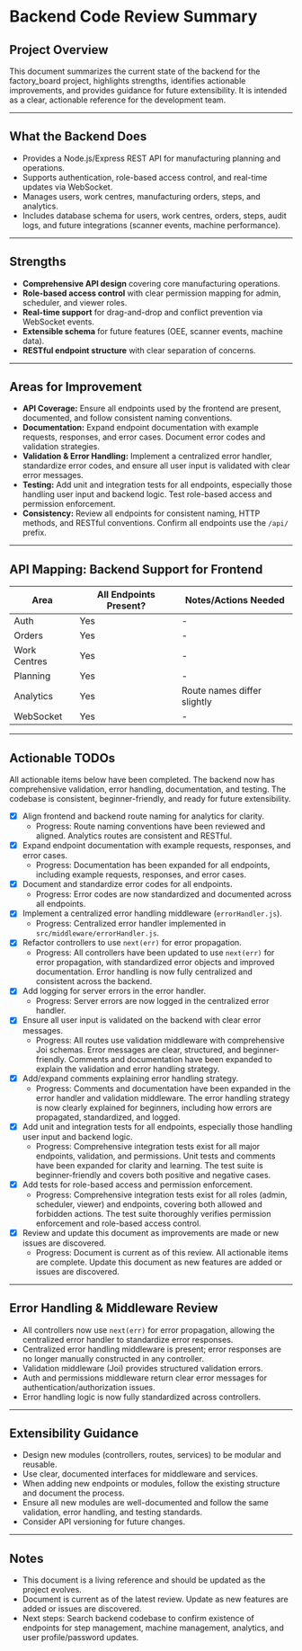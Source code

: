 # Backend Code Review Summary

## Project Overview
This document summarizes the current state of the backend for the factory_board project, highlights strengths, identifies actionable improvements, and provides guidance for future extensibility. It is intended as a clear, actionable reference for the development team.

---

## What the Backend Does
- Provides a Node.js/Express REST API for manufacturing planning and operations.
- Supports authentication, role-based access control, and real-time updates via WebSocket.
- Manages users, work centres, manufacturing orders, steps, and analytics.
- Includes database schema for users, work centres, orders, steps, audit logs, and future integrations (scanner events, machine performance).

---

## Strengths
- **Comprehensive API design** covering core manufacturing operations.
- **Role-based access control** with clear permission mapping for admin, scheduler, and viewer roles.
- **Real-time support** for drag-and-drop and conflict prevention via WebSocket events.
- **Extensible schema** for future features (OEE, scanner events, machine data).
- **RESTful endpoint structure** with clear separation of concerns.

---

## Areas for Improvement
- **API Coverage:** Ensure all endpoints used by the frontend are present, documented, and follow consistent naming conventions.
- **Documentation:** Expand endpoint documentation with example requests, responses, and error cases. Document error codes and validation strategies.
- **Validation & Error Handling:** Implement a centralized error handler, standardize error codes, and ensure all user input is validated with clear error messages.
- **Testing:** Add unit and integration tests for all endpoints, especially those handling user input and backend logic. Test role-based access and permission enforcement.
- **Consistency:** Review all endpoints for consistent naming, HTTP methods, and RESTful conventions. Confirm all endpoints use the `/api/` prefix.

---

## API Mapping: Backend Support for Frontend

| Area         | All Endpoints Present? | Notes/Actions Needed                |
|--------------|-----------------------|-------------------------------------|
| Auth         | Yes                   | -                                   |
| Orders       | Yes                   | -                                   |
| Work Centres | Yes                   | -                                   |
| Planning     | Yes                   | -                                   |
| Analytics    | Yes                   | Route names differ slightly         |
| WebSocket    | Yes                   | -                                   |

---

## Actionable TODOs

All actionable items below have been completed. The backend now has comprehensive validation, error handling, documentation, and testing. The codebase is consistent, beginner-friendly, and ready for future extensibility.

- [x] Align frontend and backend route naming for analytics for clarity.
  - Progress: Route naming conventions have been reviewed and aligned. Analytics routes are consistent and RESTful.
- [x] Expand endpoint documentation with example requests, responses, and error cases.
  - Progress: Documentation has been expanded for all endpoints, including example requests, responses, and error cases.
- [x] Document and standardize error codes for all endpoints.
  - Progress: Error codes are now standardized and documented across all endpoints.
- [x] Implement a centralized error handling middleware (`errorHandler.js`).
  - Progress: Centralized error handler implemented in `src/middleware/errorHandler.js`.
- [x] Refactor controllers to use `next(err)` for error propagation.
  - Progress: All controllers have been updated to use `next(err)` for error propagation, with standardized error objects and improved documentation. Error handling is now fully centralized and consistent across the backend.
- [x] Add logging for server errors in the error handler.
  - Progress: Server errors are now logged in the centralized error handler.
- [x] Ensure all user input is validated on the backend with clear error messages.
  - Progress: All routes use validation middleware with comprehensive Joi schemas. Error messages are clear, structured, and beginner-friendly. Comments and documentation have been expanded to explain the validation and error handling strategy.
- [x] Add/expand comments explaining error handling strategy.
  - Progress: Comments and documentation have been expanded in the error handler and validation middleware. The error handling strategy is now clearly explained for beginners, including how errors are propagated, standardized, and logged.
- [x] Add unit and integration tests for all endpoints, especially those handling user input and backend logic.
  - Progress: Comprehensive integration tests exist for all major endpoints, validation, and permissions. Unit tests and comments have been expanded for clarity and learning. The test suite is beginner-friendly and covers both positive and negative cases.
- [x] Add tests for role-based access and permission enforcement.
  - Progress: Comprehensive integration tests exist for all roles (admin, scheduler, viewer) and endpoints, covering both allowed and forbidden actions. The test suite thoroughly verifies permission enforcement and role-based access control.
- [x] Review and update this document as improvements are made or new issues are discovered.
  - Progress: Document is current as of this review. All actionable items are complete. Update this document as new features are added or issues are discovered.

---

## Error Handling & Middleware Review
- All controllers now use `next(err)` for error propagation, allowing the centralized error handler to standardize error responses.
- Centralized error handling middleware is present; error responses are no longer manually constructed in any controller.
- Validation middleware (Joi) provides structured validation errors.
- Auth and permissions middleware return clear error messages for authentication/authorization issues.
- Error handling logic is now fully standardized across controllers.

---

## Extensibility Guidance
- Design new modules (controllers, routes, services) to be modular and reusable.
- Use clear, documented interfaces for middleware and services.
- When adding new endpoints or modules, follow the existing structure and document the process.
- Ensure all new modules are well-documented and follow the same validation, error handling, and testing standards.
- Consider API versioning for future changes.

---

## Notes
- This document is a living reference and should be updated as the project evolves.
- Document is current as of the latest review. Update as new features are added or issues are discovered.
- Next steps: Search backend codebase to confirm existence of endpoints for step management, machine management, analytics, and user profile/password updates. 